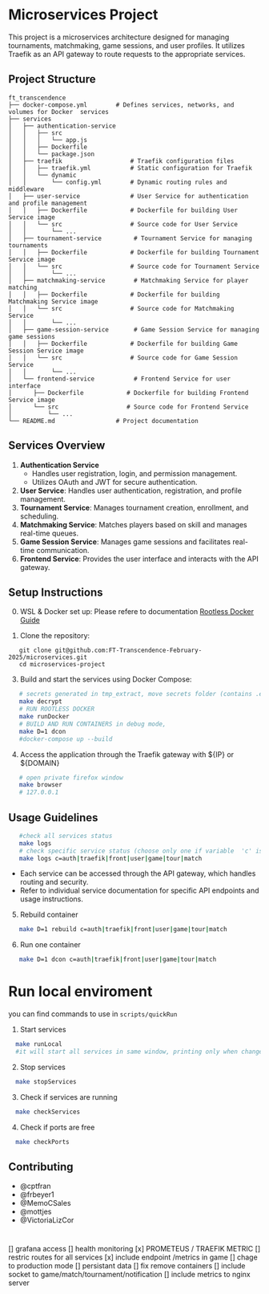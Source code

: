 # Microservices Project

This project is a microservices architecture designed for managing tournaments, matchmaking, game sessions, and user profiles. It utilizes Traefik as an API gateway to route requests to the appropriate services.

## Project Structure

```
ft_transcendence
├── docker-compose.yml        # Defines services, networks, and volumes for Docker  services
├── services
│   ├── authentication-service
│   │   ├── src
│   │   │   └── app.js
│   │   ├── Dockerfile
│   │   └── package.json
│   ├── traefik                   # Traefik configuration files
│   │   ├── traefik.yml           # Static configuration for Traefik
│   │   └── dynamic
│   │       └── config.yml        # Dynamic routing rules and middleware
│   ├── user-service              # User Service for authentication and profile management
│   │   ├── Dockerfile            # Dockerfile for building User Service image
│   │   └── src                   # Source code for User Service
│   │       └── ...
│   ├── tournament-service         # Tournament Service for managing tournaments
│   │   ├── Dockerfile            # Dockerfile for building Tournament Service image
│   │   └── src                   # Source code for Tournament Service
│   │       └── ...
│   ├── matchmaking-service        # Matchmaking Service for player matching
│   │   ├── Dockerfile            # Dockerfile for building Matchmaking Service image
│   │   └── src                   # Source code for Matchmaking Service
│   │       └── ...
│   ├── game-session-service       # Game Session Service for managing game sessions
│   │   ├── Dockerfile            # Dockerfile for building Game Session Service image
│   │   └── src                   # Source code for Game Session Service
│   │       └── ...
│   └── frontend-service           # Frontend Service for user interface
│      ├── Dockerfile            # Dockerfile for building Frontend Service image
│      └── src                   # Source code for Frontend Service
│          └── ...
└── README.md                 # Project documentation
```

## Services Overview

1. **Authentication Service**
   - Handles user registration, login, and permission management.
   - Utilizes OAuth and JWT for secure authentication.
2. **User Service**: Handles user authentication, registration, and profile management.
3. **Tournament Service**: Manages tournament creation, enrollment, and scheduling.
4. **Matchmaking Service**: Matches players based on skill and manages real-time queues.
5. **Game Session Service**: Manages game sessions and facilitates real-time communication.
6. **Frontend Service**: Provides the user interface and interacts with the API gateway.

## Setup Instructions
0. WSL & Docker set up:
   Please refere to documentation
   [Rootless Docker Guide](docs/RootlessDocker.MD)
   
2. Clone the repository:
```
   git clone git@github.com:FT-Transcendence-February-2025/microservices.git
   cd microservices-project
```

3. Build and start the services using Docker Compose:
```bash
   # secrets generated in tmp_extract, move secrets folder (contains .env.tmp and .envauthentication) to root directory
   make decrypt
   # RUN ROOTLESS DOCKER
   make runDocker
   # BUILD AND RUN CONTAINERS in debug mode, 
   make D=1 dcon
   #docker-compose up --build
```

4. Access the application through the Traefik gateway with ${IP} or ${DOMAIN}
```bash
   # open private firefox window 
   make browser
   # 127.0.0.1
```
## Usage Guidelines
```bash
   #check all services status
   make logs
   # check specific service status (choose only one if variable  'c' is used)
   make logs c=auth|traefik|front|user|game|tour|match
```
- Each service can be accessed through the API gateway, which handles routing and security.
- Refer to individual service documentation for specific API endpoints and usage instructions.
5. Rebuild container
```bash
   make D=1 rebuild c=auth|traefik|front|user|game|tour|match
```
6. Run one container
```bash
   make D=1 dcon c=auth|traefik|front|user|game|tour|match
```
# Run local enviroment
you can find commands to use in `scripts/quickRun `
1. Start services
```bash
  make runLocal
  #it will start all services in same window, printing only when changes happend or server crashes
```
2. Stop services
```bash
  make stopServices
```
3. Check if services are running 
```bash
  make checkServices
```
4. Check if ports are free
```bash
  make checkPorts
```


## Contributing

- @cptfran
- @frbeyer1
- @MemoCSales
- @mottjes
- @VictoriaLizCor


#
 [] grafana access
 [] health monitoring
 [x] PROMETEUS / TRAEFIK METRIC
 [] restric routes for all services 
 [x] include endpoint /metrics in game
 [] chage to production mode
 [] persistant data
 [] fix remove containers
 [] include socket to game/match/tournament/notification
 [] include metrics to nginx server
<!-- things to DO
 

# Authentication (highest priority)
- "traefik.http.routers.authentication-service.priority=300"

# API Backend Services
- "traefik.http.routers.user-mgmt-service.priority=290"
- "traefik.http.routers.game-service.priority=280"
- "traefik.http.routers.match-service.priority=270"
- "traefik.http.routers.tournament-service.priority=260"

# Frontend
- "traefik.http.routers.frontend-service.priority=190"

# Infrastructure Services
- "traefik.http.routers.elasticsearch.priority=75"
- "traefik.http.routers.traefik-api.priority=80"      
- "traefik.http.routers.kibana.priority=80"
- "traefik.http.routers.alertmanager.priority=70"
- "traefik.http.routers.traefik-dashboard.priority=60" 
- "traefik.http.routers.traefik-metrics.priority=40"
- "traefik.http.routers.nginx-dns-service.priority=20"

-- >